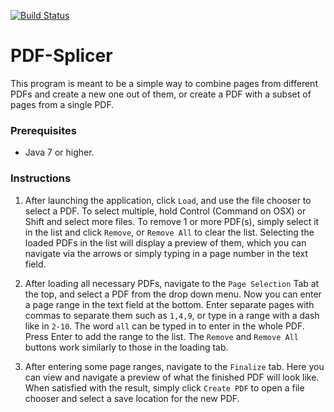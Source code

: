 [![Build Status](https://travis-ci.org/odvios/pdf-splicer.svg?branch=master)](https://travis-ci.org/odvios/pdf-splicer)

PDF-Splicer
===========

This program is meant to be a simple way to combine pages from different PDFs and create a new one
out of them, or create a PDF with a subset of pages from a single PDF.

### Prerequisites

* Java 7 or higher.

### Instructions

1. After launching the application, click `Load`, and use the file chooser to select a PDF.
To select multiple, hold Control (Command on OSX) or Shift and select more files. To remove 1 or
more PDF(s), simply select it in the list and click `Remove`, or `Remove All` to clear the list.
Selecting the loaded PDFs in the list will display a preview of them, which you can navigate via
the arrows or simply typing in a page number in the text field.
   
2. After loading all necessary PDFs, navigate to the `Page Selection` Tab at the top, and select
a PDF from the drop down menu. Now you can enter a page range in the text field at the bottom.
Enter separate pages with commas to separate them such as `1,4,9`, or type in a range with a dash
like in `2-10`. The word `all` can be typed in to enter in the whole PDF. Press Enter to add the
range to the list. The `Remove` and `Remove All` buttons work similarly to those in the loading tab.
   
3. After entering some page ranges, navigate to the `Finalize` tab. Here you can view and navigate
a preview of what the finished PDF will look like. When satisfied with the result, simply click
`Create PDF` to open a file chooser and select a save location for the new PDF.